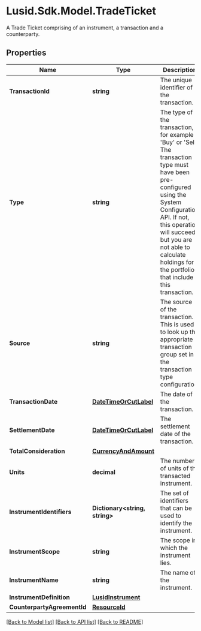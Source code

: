 # Lusid.Sdk.Model.TradeTicket
A Trade Ticket comprising of an instrument, a transaction and a counterparty.

## Properties

Name | Type | Description | Notes
------------ | ------------- | ------------- | -------------
**TransactionId** | **string** | The unique identifier of the transaction. | 
**Type** | **string** | The type of the transaction, for example &#39;Buy&#39; or &#39;Sell&#39;. The transaction type must have been pre-configured using the System Configuration API. If not, this operation will succeed but you are not able to calculate holdings for the portfolio that include this transaction. | 
**Source** | **string** | The source of the transaction. This is used to look up the appropriate transaction group set in the transaction type configuration. | [optional] 
**TransactionDate** | [**DateTimeOrCutLabel**](DateTimeOrCutLabel.md) | The date of the transaction. | 
**SettlementDate** | [**DateTimeOrCutLabel**](DateTimeOrCutLabel.md) | The settlement date of the transaction. | 
**TotalConsideration** | [**CurrencyAndAmount**](CurrencyAndAmount.md) |  | 
**Units** | **decimal** | The number of units of the transacted instrument. | 
**InstrumentIdentifiers** | **Dictionary&lt;string, string&gt;** | The set of identifiers that can be used to identify the instrument. | 
**InstrumentScope** | **string** | The scope in which the instrument lies. | [optional] 
**InstrumentName** | **string** | The name of the instrument. | [optional] 
**InstrumentDefinition** | [**LusidInstrument**](LusidInstrument.md) |  | [optional] 
**CounterpartyAgreementId** | [**ResourceId**](ResourceId.md) |  | [optional] 

[[Back to Model list]](../README.md#documentation-for-models) [[Back to API list]](../README.md#documentation-for-api-endpoints) [[Back to README]](../README.md)

